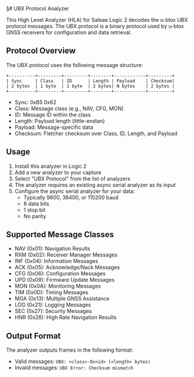 §# UBX Protocol Analyzer

This High Level Analyzer (HLA) for Saleae Logic 2 decodes the u-blox UBX protocol messages. The UBX protocol is a binary protocol used by u-blox GNSS receivers for configuration and data retrieval.

## Protocol Overview

The UBX protocol uses the following message structure:

```
+----------+---------+---------+--------+------------+---------+
| Sync     | Class   | ID      | Length | Payload    | Checksum|
| 2 bytes  | 1 byte  | 1 byte  | 2 bytes| N bytes    | 2 bytes |
+----------+---------+---------+--------+------------+---------+
```

- Sync: 0xB5 0x62
- Class: Message class (e.g., NAV, CFG, MON)
- ID: Message ID within the class
- Length: Payload length (little-endian)
- Payload: Message-specific data
- Checksum: Fletcher checksum over Class, ID, Length, and Payload

## Usage

1. Install this analyzer in Logic 2
2. Add a new analyzer to your capture
3. Select "UBX Protocol" from the list of analyzers
4. The analyzer requires an existing async serial analyzer as its input
5. Configure the async serial analyzer for your data:
   - Typically 9600, 38400, or 115200 baud
   - 8 data bits
   - 1 stop bit
   - No parity

## Supported Message Classes

- NAV (0x01): Navigation Results
- RXM (0x02): Receiver Manager Messages
- INF (0x04): Information Messages
- ACK (0x05): Acknowledge/Nack Messages
- CFG (0x06): Configuration Messages
- UPD (0x09): Firmware Update Messages
- MON (0x0A): Monitoring Messages
- TIM (0x0D): Timing Messages
- MGA (0x13): Multiple GNSS Assistance
- LOG (0x21): Logging Messages
- SEC (0x27): Security Messages
- HNR (0x28): High Rate Navigation Results

## Output Format

The analyzer outputs frames in the following format:
- Valid messages: `UBX: <class>-0x<id> (<length> bytes)`
- Invalid messages: `UBX Error: Checksum mismatch` 